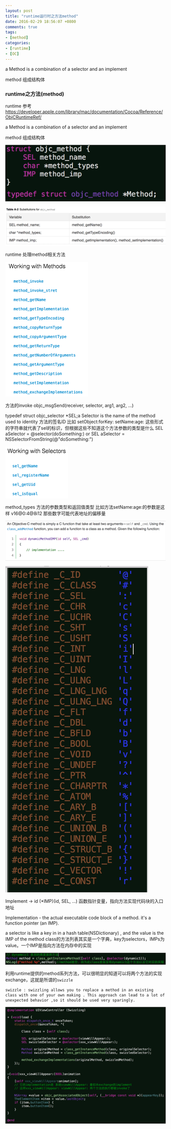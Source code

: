 ```yaml
---
layout: post
title: "runtime运行时之方法method"
date: 2016-02-29 18:56:07 +0800
comments: true
tags:
- [method]
categories:
- [runtime]
- [OC]
---
```


a Method is a combination of a selector and an implement

method 组成结构体

<!-- more -->

### runtime之方法(method)

runtime 参考<https://developer.apple.com/library/mac/documentation/Cocoa/Reference/ObjCRuntimeRef/>

a Method is a combination of a selector and an implement

method 组成结构体

![](/images/runtime_method1.png)


![](/images/runtime_method2.png)

runtime 处理method相关方法

![](/images/runtime_method3.png)

方法的invoke    objc_msgSend(receiver, selector, arg1, arg2, …)

typedef struct objc_selector *SEL;a Selector is the name of the method used to identity 方法的签名ID
比如 setObject:forKey:    setName:age:  这些形式的字符串就代表了sel的标识，但根据这些不知道这个方法参数的类型是什么
SEL aSelector = @selector(doSomething:) or SEL aSelector = NSSelectorFromString(@"doSomething:")

![](/images/runtime_method4.png)

method_types  方法的参数类型和返回值类型   比如方法setName:age:的参数是这样 v16@0:4@8i12    那些数字可能代表地址的偏移量

![](/images/runtime_method5.png)


![](/images/runtime_method6.png)

Implement -> id (*IMP)(id, SEL, …)  函数指针变量，指向方法实现代码块的入口地址

Implementation - the actual executable code block of a method.  it's a function pointer (an IMP).

a selector is like a key in in a hash table(NSDictionary) , and the value is the IMP of the method
class的方法列表其实是一个字典，key为selectors，IMPs为value。一个IMP是指向方法在内存中的实现

![](/images/runtime_method7.png)

利用runtime提供的method系列方法，可以很明显的知道可以将两个方法的实现exchange，这就是所谓的`swizzle`

```objc
swizzle : swizzling allows you to replace a method in an existing class with one of your own making . This approach can lead to a lot of unexpected behavior ,so it should be used very sparingly.
```

![](/images/runtime_method8.png)



